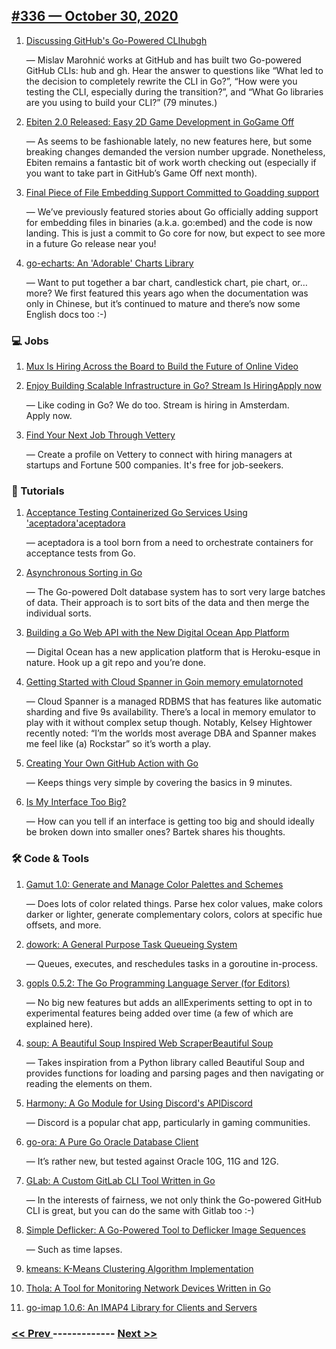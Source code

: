 ## [#336 — October 30, 2020](https://golangweekly.com/issues/336)

1. [Discussing GitHub's Go-Powered CLIhubgh](https://golangweekly.com/link/97794/web)

     — Mislav Marohnić works at GitHub and has built two Go-powered GitHub CLIs: hub and gh. Hear the answer to questions like “What led to the decision to completely rewrite the CLI in Go?”, “How were you testing the CLI, especially during the transition?”, and “What Go libraries are you using to build your CLI?” (79 minutes.)
1. [Ebiten 2.0 Released: Easy 2D Game Development in GoGame Off](https://golangweekly.com/link/97797/web)

     — As seems to be fashionable lately, no new features here, but some breaking changes demanded the version number upgrade. Nonetheless, Ebiten remains a fantastic bit of work worth checking out (especially if you want to take part in GitHub’s Game Off next month).
1. [Final Piece of File Embedding Support Committed to Goadding support](https://golangweekly.com/link/97800/web)

     — We’ve previously featured stories about Go officially adding support for embedding files in binaries (a.k.a. go:embed) and the code is now landing. This is just a commit to Go core for now, but expect to see more in a future Go release near you!
1. [go-echarts: An 'Adorable' Charts Library](https://golangweekly.com/link/97802/web)

     — Want to put together a bar chart, candlestick chart, pie chart, or… more? We first featured this years ago when the documentation was only in Chinese, but it’s continued to mature and there’s now some English docs too :-)
### 💻 Jobs

1. [Mux Is Hiring Across the Board to Build the Future of Online Video](https://golangweekly.com/link/97803/web)

1. [Enjoy Building Scalable Infrastructure in Go? Stream Is HiringApply now](https://golangweekly.com/link/97804/web)

     — Like coding in Go? We do too. Stream is hiring in Amsterdam. Apply now.
1. [Find Your Next Job Through Vettery](https://golangweekly.com/link/97805/web)

     — Create a profile on Vettery to connect with hiring managers at startups and Fortune 500 companies. It's free for job-seekers.
### 📘 Tutorials

1. [Acceptance Testing Containerized Go Services Using 'aceptadora'aceptadora](https://golangweekly.com/link/97806/web)

     — aceptadora is a tool born from a need to orchestrate containers for acceptance tests from Go.
1. [Asynchronous Sorting in Go](https://golangweekly.com/link/97808/web)

     — The Go-powered Dolt database system has to sort very large batches of data. Their approach is to sort bits of the data and then merge the individual sorts.
1. [Building a Go Web API with the New Digital Ocean App Platform](https://golangweekly.com/link/97809/web)

     — Digital Ocean has a new application platform that is Heroku-esque in nature. Hook up a git repo and you’re done.
1. [Getting Started with Cloud Spanner in Goin memory emulatornoted](https://golangweekly.com/link/97811/web)

     — Cloud Spanner is a managed RDBMS that has features like automatic sharding and five 9s availability. There’s a local in memory emulator to play with it without complex setup though. Notably, Kelsey Hightower recently noted: “I’m the worlds most average DBA and Spanner makes me feel like (a) Rockstar” so it’s worth a play.
1. [Creating Your Own GitHub Action with Go](https://golangweekly.com/link/97814/web)

     — Keeps things very simple by covering the basics in 9 minutes.
1. [Is My Interface Too Big?](https://golangweekly.com/link/97815/web)

     — How can you tell if an interface is getting too big and should ideally be broken down into smaller ones? Bartek shares his thoughts.
### 🛠 Code & Tools

1. [Gamut 1.0: Generate and Manage Color Palettes and Schemes](https://golangweekly.com/link/97816/web)

     — Does lots of color related things. Parse hex color values, make colors darker or lighter, generate complementary colors, colors at specific hue offsets, and more.
1. [dowork: A General Purpose Task Queueing System](https://golangweekly.com/link/97817/web)

     — Queues, executes, and reschedules tasks in a goroutine in-process.
1. [gopls 0.5.2: The Go Programming Language Server (for Editors)](https://golangweekly.com/link/97818/web)

     — No big new features but adds an allExperiments setting to opt in to experimental features being added over time (a few of which are explained here).
1. [soup: A Beautiful Soup Inspired Web ScraperBeautiful Soup](https://golangweekly.com/link/97820/web)

     — Takes inspiration from a Python library called Beautiful Soup and provides functions for loading and parsing pages and then navigating or reading the elements on them.
1. [Harmony: A Go Module for Using Discord's APIDiscord](https://golangweekly.com/link/97822/web)

     — Discord is a popular chat app, particularly in gaming communities.
1. [go-ora: A Pure Go Oracle Database Client](https://golangweekly.com/link/97824/web)

     — It’s rather new, but tested against Oracle 10G, 11G and 12G.
1. [GLab: A Custom GitLab CLI Tool Written in Go](https://golangweekly.com/link/97825/web)

     — In the interests of fairness, we not only think the Go-powered GitHub CLI is great, but you can do the same with Gitlab too :-)
1. [Simple Deflicker: A Go-Powered Tool to Deflicker Image Sequences](https://golangweekly.com/link/97826/web)

     — Such as time lapses.
   

1. [kmeans: K-Means Clustering Algorithm Implementation](https://golangweekly.com/link/97827/web)

1. [Thola: A Tool for Monitoring Network Devices Written in Go](https://golangweekly.com/link/97828/web)

1. [go-imap 1.0.6: An IMAP4 Library for Clients and Servers](https://golangweekly.com/link/97829/web)


### [ << Prev ](golangweekly-335.md) ------------- [ Next >> ](golangweekly-337.md)